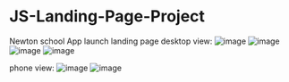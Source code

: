 
# JS-Landing-Page-Project
 Newton school App launch landing page
desktop view:
![image](https://user-images.githubusercontent.com/53932047/149520384-4230f893-66c3-4e89-b1f0-b20e395cf572.png)
![image](https://user-images.githubusercontent.com/53932047/149520885-d7027d5c-a4de-4d80-8b95-6db80c8d672a.png)
![image](https://user-images.githubusercontent.com/53932047/149520998-11ad4461-f3e9-4676-8117-63c30352dade.png)
![image](https://user-images.githubusercontent.com/53932047/149521101-906d6b9c-54f3-4e2d-99e6-a9b77a0ecf0f.png)






phone view:
![image](https://user-images.githubusercontent.com/53932047/149520709-711ea088-1e9d-43e2-8156-1c79297b828f.png)
![image](https://user-images.githubusercontent.com/53932047/149520725-9b9c21c2-dc65-43ff-96a7-d04e694e0142.png)
